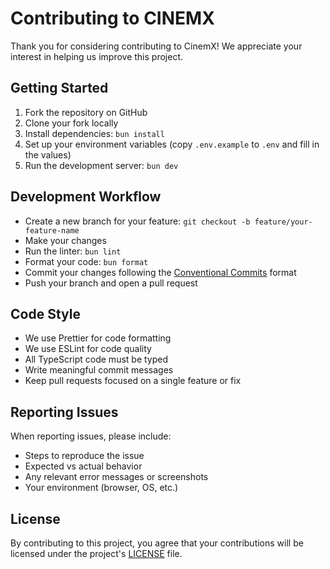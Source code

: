 # Contributing to CINEMX

Thank you for considering contributing to CinemX! We appreciate your interest in helping us improve this project.

## Getting Started

1. Fork the repository on GitHub
2. Clone your fork locally
3. Install dependencies: `bun install`
4. Set up your environment variables (copy `.env.example` to `.env` and fill in the values)
5. Run the development server: `bun dev`

## Development Workflow

- Create a new branch for your feature: `git checkout -b feature/your-feature-name`
- Make your changes
- Run the linter: `bun lint`
- Format your code: `bun format`
- Commit your changes following the [Conventional Commits](https://www.conventionalcommits.org/) format
- Push your branch and open a pull request

## Code Style

- We use Prettier for code formatting
- We use ESLint for code quality
- All TypeScript code must be typed
- Write meaningful commit messages
- Keep pull requests focused on a single feature or fix

## Reporting Issues

When reporting issues, please include:

- Steps to reproduce the issue
- Expected vs actual behavior
- Any relevant error messages or screenshots
- Your environment (browser, OS, etc.)

## License

By contributing to this project, you agree that your contributions will be licensed under the project's [LICENSE](LICENSE) file.
